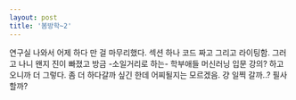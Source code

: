 ```yaml
---
layout: post
title: '봄방학~2'
---
```


연구실 나와서 어제 하다 만 걸 마무리했다. 섹션 하나 코드 짜고 그리고 라이팅함. 그러고 나니 왠지 진이 빠졌고 방금 -소일거리로 하는- 학부애들 머신러닝 입문 강의? 하고 오니까 더 그렇다. 좀 더 하다갈까 싶긴 한데 어찌될지는 모르겠음. 걍 일찍 갈까..? 필사할까?


